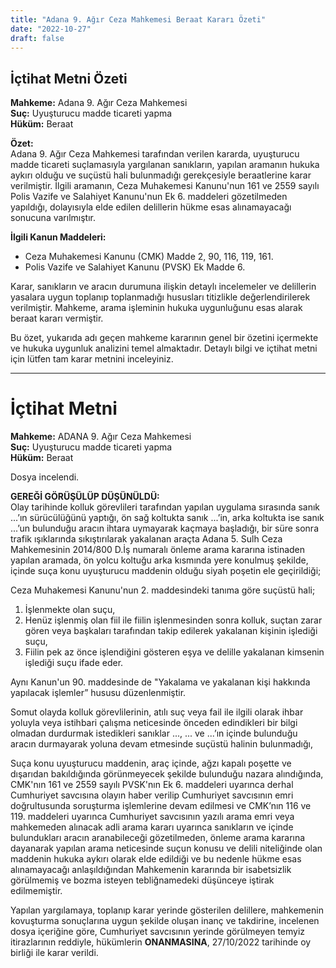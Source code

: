 ```yaml
---
title: "Adana 9. Ağır Ceza Mahkemesi Beraat Kararı Özeti"
date: "2022-10-27"
draft: false
---
```


## İçtihat Metni Özeti

**Mahkeme:** Adana 9. Ağır Ceza Mahkemesi  
**Suç:** Uyuşturucu madde ticareti yapma  
**Hüküm:** Beraat

**Özet:**  
Adana 9. Ağır Ceza Mahkemesi tarafından verilen kararda, uyuşturucu madde ticareti suçlamasıyla yargılanan sanıkların, yapılan aramanın hukuka aykırı olduğu ve suçüstü hali bulunmadığı gerekçesiyle beraatlerine karar verilmiştir. İlgili aramanın, Ceza Muhakemesi Kanunu'nun 161 ve 2559 sayılı Polis Vazife ve Salahiyet Kanunu'nun Ek 6. maddeleri gözetilmeden yapıldığı, dolayısıyla elde edilen delillerin hükme esas alınamayacağı sonucuna varılmıştır.

**İlgili Kanun Maddeleri:**

- Ceza Muhakemesi Kanunu (CMK) Madde 2, 90, 116, 119, 161.
- Polis Vazife ve Salahiyet Kanunu (PVSK) Ek Madde 6.

Karar, sanıkların ve aracın durumuna ilişkin detaylı incelemeler ve delillerin yasalara uygun toplanıp toplanmadığı hususları titizlikle değerlendirilerek verilmiştir. Mahkeme, arama işleminin hukuka uygunluğunu esas alarak beraat kararı vermiştir.

Bu özet, yukarıda adı geçen mahkeme kararının genel bir özetini içermekte ve hukuka uygunluk analizini temel almaktadır. Detaylı bilgi ve içtihat metni için lütfen tam karar metnini inceleyiniz.

---

# İçtihat Metni

**Mahkeme:** ADANA 9. Ağır Ceza Mahkemesi  
**Suç:** Uyuşturucu madde ticareti yapma  
**Hüküm:** Beraat

Dosya incelendi.

**GEREĞİ GÖRÜŞÜLÜP DÜŞÜNÜLDÜ:**  
Olay tarihinde kolluk görevlileri tarafından yapılan uygulama sırasında sanık ...’ın sürücülüğünü yaptığı, ön sağ koltukta sanık ...’in, arka koltukta ise sanık ...’un bulunduğu aracın ihtara uymayarak kaçmaya başladığı, bir süre sonra trafik ışıklarında sıkıştırılarak yakalanan araçta Adana 5. Sulh Ceza Mahkemesinin 2014/800 D.İş numaralı önleme arama kararına istinaden yapılan aramada, ön yolcu koltuğu arka kısmında yere konulmuş şekilde, içinde suça konu uyuşturucu maddenin olduğu siyah poşetin ele geçirildiği;

Ceza Muhakemesi Kanunu'nun 2. maddesindeki tanıma göre suçüstü hali;

1. İşlenmekte olan suçu,
2. Henüz işlenmiş olan fiil ile fiilin işlenmesinden sonra kolluk, suçtan zarar gören veya başkaları tarafından takip edilerek yakalanan kişinin işlediği suçu,
3. Fiilin pek az önce işlendiğini gösteren eşya ve delille yakalanan kimsenin işlediği suçu ifade eder.

Aynı Kanun'un 90. maddesinde de "Yakalama ve yakalanan kişi hakkında yapılacak işlemler” hususu düzenlenmiştir.

Somut olayda kolluk görevlilerinin, atılı suç veya fail ile ilgili olarak ihbar yoluyla veya istihbari çalışma neticesinde önceden edindikleri bir bilgi olmadan durdurmak istedikleri sanıklar ..., ... ve ...’ın içinde bulunduğu aracın durmayarak yoluna devam etmesinde suçüstü halinin bulunmadığı,

Suça konu uyuşturucu maddenin, araç içinde, ağzı kapalı poşette ve dışarıdan bakıldığında görünmeyecek şekilde bulunduğu nazara alındığında, CMK'nın 161 ve 2559 sayılı PVSK'nın Ek 6. maddeleri uyarınca derhal Cumhuriyet savcısına olayın haber verilip Cumhuriyet savcısının emri doğrultusunda soruşturma işlemlerine devam edilmesi ve CMK’nın 116 ve 119. maddeleri uyarınca Cumhuriyet savcısının yazılı arama emri veya mahkemeden alınacak adli arama kararı uyarınca sanıkların ve içinde bulundukları aracın aranabileceği gözetilmeden, önleme arama kararına dayanarak yapılan arama neticesinde suçun konusu ve delili niteliğinde olan maddenin hukuka aykırı olarak elde edildiği ve bu nedenle hükme esas alınamayacağı anlaşıldığından Mahkemenin kararında bir isabetsizlik görülmemiş ve bozma isteyen tebliğnamedeki düşünceye iştirak edilmemiştir.

Yapılan yargılamaya, toplanıp karar yerinde gösterilen delillere, mahkemenin kovuşturma sonuçlarına uygun şekilde oluşan inanç ve takdirine, incelenen dosya içeriğine göre, Cumhuriyet savcısının yerinde görülmeyen temyiz itirazlarının reddiyle, hükümlerin **ONANMASINA**, 27/10/2022 tarihinde oy birliği ile karar verildi.

